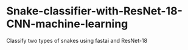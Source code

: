 # Snake-classifier-with-ResNet-18-CNN-machine-learning
Classify two types of snakes using fastai and ResNet-18
